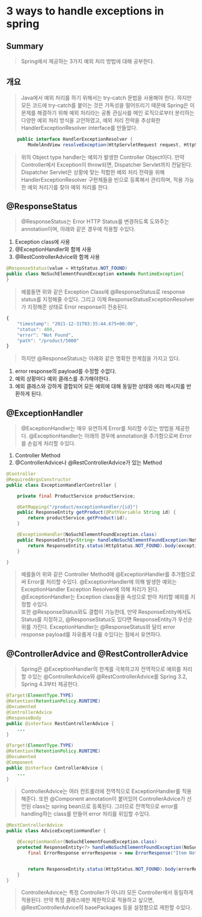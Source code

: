 # 3 ways to handle exceptions in spring
## Summary
> Spring에서 제공하는 3가지 예외 처리 방법에 대해 공부한다.

## 개요
> Java에서 예외 처리를 하기 위해서는 try-catch 문법을 사용해야 한다. 하지만 모든 코드에 try-catch를 붙이는 것은 가독성을 떨어뜨리기 때문에 Spring은 이 문제를 해결하기 위해 예외 처리라는 공통 관심사를 메인 로직으로부터 분리하는 다양한 예외 처리 방식을 고안하였고, 예외 처리 전략을 추상화한 HandlerExceptionResolver interface를 만들었다. 

``` java
    public interface HandlerExceptionResolver { 
        ModelAndView resolveException(HttpServletRequest request, HttpServletResponse response, Object handler, Exception ex); }

```
> 위의 Object type handler는 예외가 발생한 Controller Object이다. 만약 Controller에서 Exception이 throw되면, Dispatcher Servlet까지 전달된다.  
> Dispatcher Servlet은 상황에 맞는 적합한 예외 처리 전략을 위해 HandlerExceptionResolver 구현체들을 빈으로 등록해서 관리하며, 적용 가능한 예외 처리기를 찾아 예외 처리를 한다.

## @ResponseStatus
> @ResponseStatus는 Error HTTP Status를 변경하도록 도와주는 annotation이며, 아래와 같은 경우에 적용할 수있다.  
1) Exception class에 사용
2) @ExceptionHandler와 함께 사용
3) @RestControllerAdvice와 함께 사용  
``` JAVA
@ResponseStatus(value = HttpStatus.NOT_FOUND)
public class NoSuchElementFoundException extends RuntimeException{
}


```
> 예를들면 위와 같은 Exception Class에 @ResponseStatus로 response status를 지정해줄 수있다.
> 그리고 이제 ResponseStatusExceptionResolver가 지정해준 상태로 Error response이 전송된다.

``` JAVASCRIPT
{ 
    "timestamp": "2021-12-31T03:35:44.675+00:00", 
    "status": 404, 
    "error": "Not Found", 
    "path": "/product/5000" 
}

```
> 하지만 @ResponseStatus는 아래와 같은 명확한 한계점을 가지고 있다.
1) error response의 payload를 수정할 수없다.
2) 예외 상황마다 예외 클래스를 추가해야한다.
3) 예외 클래스와 강하게 결합되어 모든 예외에 대해 동일한 상태와 에러 메시지를 반환하게 된다.  

## @ExceptionHandler
> @ExceptionHandler는 매우 유연하게 Error를 처리할 수있는 방법을 제공한다. @ExceptionHandler는 아래의 경우에 annotation을 추가함으로써 Error를 손쉽게 처리할 수있다.
1) Controller Method
2) @ControllerAdvice나 @RestControllerAdvice가 있는 Method
``` JAVA
@Controller
@RequiredArgsConstructor
public class ExceptionHandlerController {

    private final ProductService productService;

    @GetMapping("/product/exceptionhandler/{id}")
    public ResponseEntity getProduct(@PathVariable String id) {
        return productService.getProduct(id);
    }

    @ExceptionHandler(NoSuchElementFoundException.class)
    public ResponseEntity<String> handleNoSuchElementFoundException(NoSuchElementFoundException exception) {
        return ResponseEntity.status(HttpStatus.NOT_FOUND).body(exception.getMessage());
    }

}

```
> 예를들어 위와 같은 Controller Method에 @ExceptionHandler를 추가함으로써 Error를 처리할 수있다. @ExceptionHandler에 의해 발생한 예외는 ExceptionHandler Exception Resolver에 의해 처리가 된다.  
> @ExceptionHandler는 Exception class들을 속성으로 받아 처리할 예외를 지정할 수있다.  
> 또한 @ResponseStatus와도 결합이 가능한데, 만약 ResponseEntity에서도 Status를 지정하고, @ResponseStatus도 있다면 ResponseEntity가 우선순위를 가진다. 
> ExceptionHandler는 @ResponseStatus와 달리 error response payload를 자유롭게 다룰 수있다는 점에서 유연하다.    
  
## @ControllerAdvice and @RestControllerAdvice
> Spring은 @ExceptionHandler의 한계를 극복하고자 전역적으로 예외를 처리할 수있는 @ControllerAdvice와 @RestControllerAdvice를 Spring 3.2, Spring 4.3부터 제공한다.   

``` JAVA
@Target(ElementType.TYPE) 
@Retention(RetentionPolicy.RUNTIME)
@Documented 
@ControllerAdvice 
@ResponseBody 
public @interface RestControllerAdvice { 
    ... 
}

@Target(ElementType.TYPE) 
@Retention(RetentionPolicy.RUNTIME) 
@Documented 
@Component 
public @interface ControllerAdvice { 
    ... 
}
```
> ControllerAdvice는 여러 컨트롤러에 전역적으로 ExceptionHandler를 적용해준다. 또한 @Component annotation이 붙어있어 ControllerAdvice가 선언된 class는 spring bean으로 등록된다. 그러므로 전역적으로 error를 handling하는 class를 만들어 error 처리를 위임할 수있다.
``` JAVA
@RestControllerAdvice
public class AdviceExceptionHandler {

    @ExceptionHandler(NoSuchElementFoundException.class)
    protected ResponseEntity<?> handleNoSuchElementFoundException(NoSuchElementFoundException e) {
        final ErrorResponse errorResponse = new ErrorResponse("Item Not Found", e.getMessage());


        return ResponseEntity.status(HttpStatus.NOT_FOUND).body(errorResponse);
    }
}
```
>ControllerAdvice는 특정 Controller가 아니라 모든 Controller에서 동일하게 적용된다. 만약 특정 클래스에만 제한적으로 적용하고 싶으면, @RestControllerAdvice의 basePackages 등을 설정함으로 제한할 수있다.
